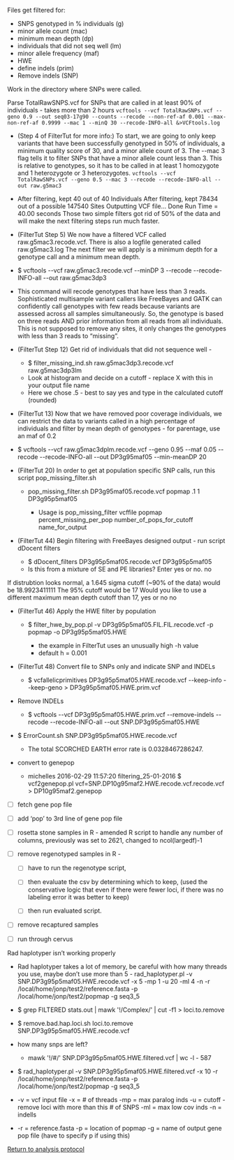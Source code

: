 Files get filtered for:

- SNPS genotyped in % individuals (g)
- minor allele count (mac)
- minimum mean depth (dp)
- individuals that did not seq well (lm)
- minor allele frequency (maf)
- HWE
- define indels (prim)
- Remove indels (SNP)

Work in the directory where SNPs were called.

Parse TotalRawSNPS.vcf for SNPs that are called in at least 90% of individuals - takes more than 2 hours
`vcftools --vcf TotalRawSNPs.vcf --geno 0.9 --out seq03-17g90 --counts --recode --non-ref-af 0.001 --max-non-ref-af 0.9999 --mac 1 --minQ 30 --recode-INFO-all &>VCFtools.log`

- (Step 4 of FilterTut for more info:) To start, we are going to only keep variants that have been successfully genotyped in 50% of individuals, a minimum quality score of 30, and a minor allele count of 3.  The --mac 3 flag tells it to filter SNPs that have a minor allele count less than 3. This is relative to genotypes, so it has to be called in at least 1 homozygote and 1 heterozygote or 3 heterozygotes.
`vcftools --vcf TotalRawSNPs.vcf --geno 0.5 --mac 3 --recode --recode-INFO-all --out raw.g5mac3`

-  After filtering, kept 40 out of 40 Individuals
 After filtering, kept 78434 out of a possible 147540 Sites
 Outputting VCF file... Done
 Run Time = 40.00 seconds
 Those two simple filters got rid of 50% of the data and will make the next filtering steps run much faster.

- (FilterTut Step 5) We now have a filtered VCF called raw.g5mac3.recode.vcf. There is also a logfile generated called raw.g5mac3.log  The next filter we will apply is a minimum depth for a genotype call and a minimum mean depth.
-  $ vcftools --vcf raw.g5mac3.recode.vcf --minDP 3 --recode --recode-INFO-all --out raw.g5mac3dp3
-  This command will recode genotypes that have less than 3 reads. Sophisticated multisample variant callers like FreeBayes and GATK can confidently call genotypes with few reads because variants are assessed across all samples simultaneously. So, the genotype is based on three reads AND prior information from all reads from all individuals. This is not supposed to remove any sites, it only changes the genotypes with less than 3 reads to “missing”.
- (FilterTut Step 12) Get rid of individuals that did not sequence well -
    - $ filter_missing_ind.sh raw.g5mac3dp3.recode.vcf  raw.g5mac3dp3lm
    - Look at histogram and decide on a cutoff - replace X with this in your output file name
    - Here we chose .5 - best to say yes and type in the calculated cutoff (rounded)

   
   
- (FilterTut 13) Now that we have removed poor coverage individuals, we can restrict the data to variants called in a high percentage of individuals and filter by mean depth of genotypes - for parentage, use an maf of 0.2
-  $ vcftools --vcf raw.g5mac3dplm.recode.vcf --geno 0.95 --maf 0.05 --recode --recode-INFO-all --out DP3g95maf05 --min-meanDP 20
- (FilterTut 20) In order to get at population specific SNP calls, run this script pop_missing_filter.sh

    - pop_missing_filter.sh DP3g95maf05.recode.vcf popmap .1 1 DP3g95p5maf05

        - Usage is pop_missing_filter vcffile popmap percent_missing_per_pop number_of_pops_for_cutoff name_for_output
- (FilterTut 44) Begin filtering with FreeBayes designed output - run script dDocent filters
    - $ dDocent_filters DP3g95p5maf05.recode.vcf DP3g95p5maf05
    - Is this from a mixture of SE and PE libraries? Enter yes or no.
no
   
   
If distrubtion looks normal, a 1.645 sigma cutoff (~90% of the data) would be 18.9923411111
The 95% cutoff would be 17
Would you like to use a different maximum mean depth cutoff than 17, yes or no
no

- (FilterTut 46) Apply the HWE filter by population
    - $ filter_hwe_by_pop.pl -v DP3g95p5maf05.FIL.FIL.recode.vcf -p popmap -o DP3g95p5maf05.HWE

        - the example in FilterTut uses an unusually high -h value
        - default h = 0.001
- (FilterTut 48) Convert file to SNPs only and indicate SNP and INDELs
    - $ vcfallelicprimitives DP3g95p5maf05.HWE.recode.vcf --keep-info --keep-geno > DP3g95p5maf05.HWE.prim.vcf
- Remove INDELs
    - $ vcftools --vcf DP3g95p5maf05.HWE.prim.vcf --remove-indels --recode --recode-INFO-all --out SNP.DP3g95p5maf05.HWE
- $ ErrorCount.sh SNP.DP3g95p5maf05.HWE.recode.vcf

    - The total SCORCHED EARTH error rate is 0.0328467286247.
- convert to genepop
    - michelles 2016-02-29 11:57:20 filtering_25-01-2016 $ vcf2genepop.pl vcf=SNP.DP10g95maf2.HWE.recode.vcf.recode.vcf > DP10g95maf2.genepop

- [ ] fetch gene pop file

- [ ] add ‘pop’ to 3rd line of gene pop file

- [ ] rosetta stone samples in R - amended R script to handle any number of columns, previously was set to 2621, changed to ncol(largedf)-1

- [ ] remove regenotyped samples in R -

    - [ ] have to run the regenotype script,

    - [ ] then evaluate the csv by determining which to keep, (used the conservative logic that even if there were fewer loci, if there was no labeling error it was better to keep)

    - [ ] then run evaluated script.

- [ ] remove recaptured samples

- [ ] run through cervus

Rad haplotyper isn’t working properly

- Rad haplotyper takes a lot of memory, be careful with how many threads you use, maybe don’t use more than 5 -  rad_haplotyper.pl -v SNP.DP3g95p5maf05.HWE.recode.vcf -x 5 -mp 1 -u 20 -ml 4 -n -r /local/home/jonp/test2/reference.fasta -p /local/home/jonp/test2/popmap -g seq3_5
- $ grep FILTERED stats.out | mawk '!/Complex/' | cut -f1 > loci.to.remove
- $ remove.bad.hap.loci.sh loci.to.remove SNP.DP3g95p5maf05.HWE.recode.vcf
- how many snps are left?
    - mawk '!/#/' SNP.DP3g95p5maf05.HWE.filtered.vcf | wc -l - 587
- $ rad_haplotyper.pl -v SNP.DP3g95p5maf05.HWE.filtered.vcf -x 10 -r /local/home/jonp/test2/reference.fasta -p /local/home/jonp/test2/popmap -g seq3_5

- -v = vcf input file
-x = # of threads
-mp = max paralog inds
-u = cutoff - remove loci with more than this # of SNPS
-ml = max low cov inds
-n = indells

- -r = reference.fasta
-p = location of popmap
-g = name of output gene pop file (have to specify p if using this)

[Return to analysis protocol](./0.hiseq_ddocent.md)
